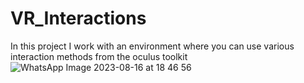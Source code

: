 # VR_Interactions
In this project I work with an environment where you can use various interaction methods from the oculus toolkit
![WhatsApp Image 2023-08-16 at 18 46 56](https://github.com/alex18M/VR_Interactions/assets/76572279/227d664b-2297-4b8a-bcb3-d61ef273c8b8)
